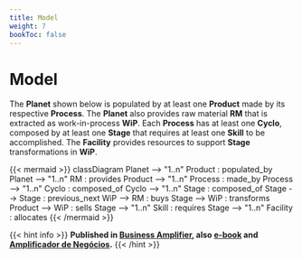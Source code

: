 ```yaml
---
title: Model
weight: 7
bookToc: false
---
```

# Model

The **Planet** shown below is populated by at least one **Product** made by its respective **Process**. The **Planet** also provides raw material **RM** that is extracted as work-in-process **WiP**. Each **Process** has at least one **Cyclo**, composed by at least one **Stage** that requires at least one **Skill** to be accomplished. The **Facility** provides resources to support **Stage** transformations in **WiP**. 

{{< mermaid >}}
classDiagram
    Planet --> "1..n" Product : populated_by
    Planet --> "1..n" RM : provides
    Product --> "1..n" Process : made_by
    Process --> "1..n" Cyclo : composed_of
    Cyclo --> "1..n" Stage : composed_of
    Stage --> Stage : previous_next
    WiP --> RM : buys
    Stage --> WiP : transforms
    Product --> WiP : sells
    Stage --> "1..n" Skill : requires
    Stage --> "1..n" Facility : allocates
{{< /mermaid >}}

{{< hint info >}}
**Published in [Business Amplifier](https://www.amazon.com/Business-Amplifier-M-Sc-Motta-Lopes/dp/B083XGK14Q), also [e-book](https://www.amazon.com/Business-Amplifier-Jose-Motta-Lopes-ebook-dp-B086L6V6QY/dp/B086L6V6QY/) and [Amplificador de Negócios](https://www.amazon.com/M-Sc-Jose-Motta-Lopes/dp/8592301009).**
{{< /hint >}}
